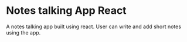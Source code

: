 # Notes talking App React

A notes talking app built using react. User can write and add short notes using the app.
